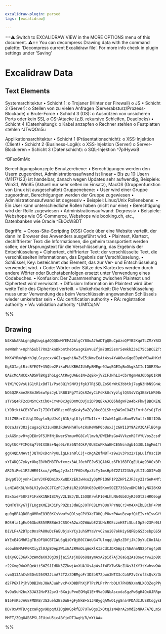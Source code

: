 ```yaml
---

excalidraw-plugin: parsed
tags: [excalidraw]

---
```

==⚠  Switch to EXCALIDRAW VIEW in the MORE OPTIONS menu of this document. ⚠== You can decompress Drawing data with the command palette: 'Decompress current Excalidraw file'. For more info check in plugin settings under 'Saving'


# Excalidraw Data

## Text Elements
Systemarchitektur
• Schicht 1:
  o Trojaner (Hinter der Firewall) 
  o JS
• Schicht 2 (Server):
  o Stellen von zu vielen Anfragen (Serverabsturz/Prozess-Blockade)
  o Brute-Force
• Schicht 3 (OS):
  o Ausnützen von unsicheren Ports oder kein SSL
  o OS-Attacke (z.B. rekursive Schleifen, Deadlocks)
• Schicht 4 (Datenhaltung):
  o Kabel anzapfen
  o Rechner stehlen
  o Festplatten stehlen  ^JTwQOn5u

Applikationsarchitektur
• Schicht 1 (Präsentationschicht):
  o XSS-Injektion (Client)
• Schicht 2 (Business-Logik):
  o XSS-Injektion (Server)
  o Server-Blockieren
• Schicht 3 (Datenschicht):
  o SQL-Injektion ^7pIHywxB

  ^BFax6mMx

Berechtigungskonzepte
Benutzerebene:
•        Berechtigungen werden den Usern zugeordnet, Administrationsaufwand ist linear 
•        Bis zu 10 Usern (M117/123) ist handelbar, danach wegen Updates sehr aufwendig, 
         Beispiele: Win3.1, Win95 (Aktuell nur sehr selten im Einsatz), MacOS (Gruppenfunktion von Linux ist ausgeschaltet)
Gruppenebene:
•        User wird einer Gruppe zugeordnet, Berechtigungen werden der Gruppe zugewiesen
•        Administrationsaufwand ist degressiv 
•        Beispiel: Linux/Unix
Rollenebene:
•        Ein User kann unterschiedliche Rollen haben (nicht nur eine) 
•        Berechtigung wird der Rolle zugewiesen 
•        Administrationsaufwand: Degressiv 
•        Beispiele: Webshops wie OS-Commerce, Webshops wie booking.ch, etc., Datenbanken wie Oracle
 ^EkOxW8DT

Begriffe:
• Cross-Site-Scripting (XSS) Code über eine Website verteilt, der dann im Browser des Anwenders ausgeführt wird. 
• Plaintext, Klartext, dechiffrierter Text: die Informationen, die geheim transportiert werden sollen; der Ursprungstext für
  die Verschlüsselung, das Ergebnis der Entschlüsselung 
• Ciphertext, chiffrierter Text: der verschlüsselte Text, die verschlüsselten Informationen, das Ergebnis der Verschlüsselung. 
• Schlüssel, Key: bezeichnet das Element, das zur Ver- und Entschlüsselung verwendet wird. 
• Code: Wörter oder Sätze des Klartextes werden durch andere Wörter oder Buchstabenfolgen ersetzt unter Verwendung eines Codebuches.
• Konfusion: Der Zusammenhang zwischen Plaintext und Ciphertext wird verwischt.
• Diffusion: Information im Plaintext wird über weite Teile des Ciphertext verteilt.
• Umkehrbarkeit: Die Verschlüsselung muss unter Verwendung des beim Verschlüsseln angewandten Schlüssels wieder umkehrbar sein
• CA: certification authority
• RA: registration authority
• VA: validation authority  ^LIMfCqNV

%%
## Drawing
```compressed-json
N4KAkARALgngDgUwgLgAQQQDwMYEMA2AlgCYBOuA7hADTgQBuCpAzoQPYB2KqATLZMzYBXUtiRoIACyhQ4zZAHoFAc0JRJQgEYA6bGwC2CgF7N6hbEcK4OCtptbErHALRY8RMpWdx8Q1TdIEfARcZgRmBShcZQUebQAObQBmGjoghH0EDihmbgBtcDBQMBKIEm4IACkAFQoARQB5DgBWIVSSyFhECqgsKHbSzG5nADYRpO0ABkmARgBOABYFgHYF

meWRnhn+Uphh5ubl7RmZnknDkbmthebtwsgKEnVuEfjm7QO55smr5eWkhZJeI7SCSBCEZTSbhJb4giDWZTBbiTOHMKCkNgAawQAGE2Pg2KQKgBiGYIMlkgaQTS4bCY5QYoQcYh4glEiTo6zMOC4QLZKkQABmhHw+AAyrAkRJBB4BWiMdiAOpPSTcPj3CDyrEICUwKXoGXlOGMyEccK5NB3DoQNg87BqPaW6ZwhnCOAASWIFtQeQAunDBeRMp7uBw

hKK4YRmVgKrhJgLGcyzcxvWGIxqwghiNwZvE5iNmvEeAt4ss4YwWOwuGgeEDy0xWJwAHKcMQ55qvOb/JKXSPMAAi6V62bQgoIYThmmEzIAosFMtlU+H8HChHBiLhhznVltmosC6dmnCiBxMaHl8e2HSs9wx/gJxreph+hIxTA0RledhJGoEJioCIAA6HCAEQEqBit+5jSKgMzIMBqCoGwqDVBiABW1hMKgAAUAASUa9KQqDEJhABihCBBQBD4AAl

Kg8GIaglRisBYEQT+35QLw2FikwFbUXBHAIUhEpBMEgn0JwqBGEIqBmOkgkAIIcIG0RZNxvFMLg9gAaQRgKAAChiRjms4ABCBJ0rgxHUfRSGmaQQi9M4JGEmILHgZBHGoEk2ENGK/G2agClCMwHAAD9QMZ4mSUyrDfkwan6YSOSIcRhHYlG4FigAMoFfnOApMi0ti2FGNopnaKggSYiIrCMB5kjBIQgpZNQqCDlZFmYswNmgQ1UGcQs2H9puWSSA

QAEcMoAWCQxADSWlBKg1hGLgcAtRwgUAEoIN+ZqER+jVZIFJHhLI+Cbr0gmHWJ6DGpQ1R9BUb4fvoX4/r0/5AX1bEDTBAlCchaEYYRuH4ZhaWoGRFFUbRgVMe5v1eTw6mkHxAMMSJopqRJgnSbJhDyUFynkMoalYTxaOadpIh6YZbDGSmZldVZCC9YD9mOQgzmuQgiOedBPlYX5M2A8FoURVFskxRwcVgnyqBJaQKVsJDGWCWKOV5WKBVFdepXlZ

V1W1YQ9VsU1G1tR1xBdT1/PsdBQ1YSNV3jfgk3TRjSELZoS0rWtG3bbtkj7agN3HbNSGnWiPiXWp4eCQKgqcFAYqEMZaoohqyfZCRuD6CKjqoEej59ApRDKNW6DBIK/T1sr5gEOXEJV9AtoCno2S4FGTAhmgaYrhqhIQlGBCPc+z3vr0b2iB9f46fbf2wYFKFsOhodg9kEOkeRCCUaKcOR4xzE/QLnEoxTGmkKLmO9Nj0V4zJcm3UpKlk4Jl9U+Q

NO6QZRkmeZK8mJWbswYpzJyLlRB81Pg7TiQsRZeyCiFcKkUcYyzlglQSSsVZq3BBrLWR98qFSiPrLCZUKpVT/CbM234LatXaiEG2QC7YwL+k7F2Y0JpMk9oFH2fsOCrXWhHQGO09qYQTidM6scZDx16EdROcJcCOTYDtVgGc0DoiEAgY8PccLgkhC+GC2geDNEKAAXx2MUUo5QJDLA9DhGAFBMCmQFF0cQ6Anx1w1EMNAzhmhJDiN8N45wFg8BGA

sTYSQ4RF2cDMSYCxtChO+CYvM0xJg8DmMCDUjxiDPDQEkAJCQ5hdgWF2A4bxFhwjBBCKENZnQagRPqLO1otTYlZISEkFJyRIEnMVV0TIWT4g6RycgsseR8i8daYUopdT6k1PiI0GZ0TamVLk1UNZUTLOxLM9x8zZTGmEKac0OY4S2lpA6HM9TrT9I9F6fI/ps5BgQH3VAA9IzRh8egXAMwEzTmIMmJc6YWkIBvGgZYVwSwrBGFaUoFZGxV1KfXeF

LYOBtktACBY8Tax7j7IOYIW5Rzjm0RqKcAy5wZCyDkc8QLShrg3ASmCO4ZiFm+H8YsOjTzUsHtaLqoLUB3gfNaTxFQFJwB8IQYBUAqzMHer+L6pBF5eRmNhQyAATsIXcpWcGYGfG+SEAAamtnDug4KheeVZsI4iIJS3qrEz5cSwqZEKPcmbZTYKoTEerUCGp1ias1/4LWfz4oFSmFZmZAMJnyRVgthqjVlrqxBYo6jZWNaa81nAEwPSehIUV4rJX

StlZ9BerClUqtIOqylm5pUJsCj61N/qtUfytYTbItr+rI2wk61gALnBuo9V6utfr00f1DUwUBwkr7hrpJGiOdrYHeVjVdHVsCvVJpTUOgNGaAwpzTuo3gzTSg5ygHnAu+Ai4lyFWXCurca6TNhUwKV7hm6Vx6O3OEncog91IC8t5Q9SAjw4GPbN6Bc1EHzdqwt89vpzqXmWitmrq0rsQYOtNm6m3WtbdG8+nbnU9r7RKgdRqN2NtRsGo+o7SBTsx

DOzaJaY3Ozjcugaq7k31uHQKJRUAVHhHTu4zRxKeW6P0bUoxJjzGWI1DY9A2V3QAFlBQ4gAI5NgAGquPgLs4VcJPl+NrMkDs/xmgrHiAWHFGoi4zCBMYt48QVhbHifEE4cIcl5Jgj2EYxi9yTAKWcJIh4qnCcMQEi9pRGnuIPQILZuIhnsnQKSbplJel0n6cydpsXoCjO5LySlScRTiklLsw02ZNkKgQKs1z6oWlRZ2RUIrvy/Ah2OZaU5doLlOg

ixAG5npvR+gDE8n9F5JMfNjDwerSYmuvMG8Cvllmvh/DWEkMsGo4VVkznMJFVYUVosZcsdYpxwUwsgIQAcQ4+UCoE6UUls55yUsBdy2l65RojkZaE5lJTzjxA6yeM8/cpulF5c987cJhUSFMggBkzUWoCTAjiDETM05OQgv+uAUqprYR9bRPExFUBhV9oRPBCBUCKgQPYX8skH3gndm1SGG4OCCUIPoVA9k2AUDCIRYizBiYUCyGlTnSjmBk0FGF

SQytUCPFIMQSq7l9IXXBs+Nqc0LrKz6NT4OkP/0U8IuPKAaBHCE5NcnUgb1G30L16gMm1TGecjGclSNnFucS/jviMSABuIimEACqLA4AOSmh+Z8/KwoKtmmblTDZaFhRTEEbh1PQioBnKQMmmgODHfd4RGci4I9R98Gj9yOJCBwHlp4tqkFBSBjt5hbXuvMJwqz2Ed2hPtfU8JuTlgdeghXVQAbwkxuqym7jwnpPKfOeQzD23xqkf6/cKlzA/Ak+

ggK4QDANAvtjJQTNJxDcnPyULigLHzn0lCJj+cKgAZ8fM8T+z9w1v3Poz2/IpLuifUscIDQIqAAb8rwiqtMJilVag93TnRXXkTxcIMXJgYiQSYgEQb8ZaaMQIInT/AiVKTCJ1b8NERaZSfEd+VABsBASKTiJkZAsfW/aAtHAnTnF/TQIQeKZgbQdyOaTgQUZ1TgNAQcQiAALRCnzgXHGjRyMEeGXUSlly3gDzP3z0LwpwD3F2IBv2Ow4noL6n7Eh

xYI4DQG7yNyrUkgZ0VhEM8TFwfxxzx3ALJ0ehFEJw51QAkKLz6Fb16BFCgEULAg930GxBFxpFIAyh13ahbzH2XTnyvzR30BCk5yIMwhIJ52v0sN9h0L8Pb3wEEgRD3msFyTUnNnn3vAMKzEwiEFcIQHcN5DDjwTzwUjQDEAbmFDwBI040kGHlgHci2lKMoVUHlC0MSMclqP/XqL6hUyaPoAIBIDaOWg6LqJgDug1HIAoG1wqDBwhzL1fzzzh2YGc

AR25iRwL1R2UHR01kxx/yMMwgJyJxJ1YF6DsMpz3zTyImsHp0Z2Z1Z23k5yUlIIbGGIFwQCFxF3vwlxnzAhl27lEIuOAOV3l3d1L3L012Qj6F1xbw0N704FNxbwt3BCt0yzgFtwfXAMd2umdyyDd0hi925F92UH904iF2DwQlD3D0vynymn33j0TxJ2H0uIzxyHiOvzzwLxsJBLBI1y/0hOfGr0Ilr2pI70bxVyIhb2FICPr071hLaP723wZOT1T

1HypOlOjymh+IanVJXFQDmiXxXwQDXzEU3wHxu2yDpMP1QGP1P2ZHP1ZJFJzy2IrGeK+Mfzzx/zfyQMwh/0Ij/wAMsKBNAM5wd0gKIhgMkDgLSkJw/z5N9KZxoMkAwN9iwPwBwLwIINtOIKYFIOvwoKsJ/2oNoKcL1KYNULYMwi4JlX0F4IRCkkEPiiwT0NsPEM5KkLdLkOXUcPcmULL3LK7ywM0JIx0L+Llw7Nx0wm51MMpwsLAOsPbLOIcJLJc

LcNIA8K8LYN8LVIyOv2CJTCzPCJzMiLR2iOROtO3Oz0SKmmSOZE73SOzxDMJkhlyNXI8KKKjBKLKIfWakbmqJGK6JgAaKaMCBaM5D/PUFGPcl6LQH6I8CGJqNGPGKmR3V40zm3VznzkLm4BC06CvRbgqFvQFArEfSbmvVfTgA7hTn+N7me1/WtGHn8CAwnlB3B3/XmOhysKWJWN/BWOwGR02O2P8gLOxwnPxx7iONJ1OOIvONV3Z2uNQB0LuLZ0A

K5x5xeP50F2F1FxkK1NHIBIVyV2L1BJ/DL15OQKrwlP10HLhLNA4Gb0JyRJ0Ot25HRO0ogKd3vjxM929yJJJMD3JMsvPPHx1JjyuMVKHxVMwhZP8J3Nz2fzbOBIuJ5Iry1yhMuKlIyNOKb0Coyuz1lOsvlLsrCvpIipH0POCtiuUC1PvPr0X2X1QFX3BBNOKp30pUtJECCpPzP2irZLRxdLUrdK1Jfy9LjMhn9OMhUqDL6DANDLUmgNnijISkQNG

tQMTOTKyGTjTLUgzKMEIK3iPyPOZDzJdWEpJ0TPCBLMYOUn7PYNQCrJ4M4X4IbLBCbP+P0NbMkMSoMIl07IUJ7JUPhXUIKuHMZz0v0JkP2MIinKypnJUvnK+ukqXPchXPyLXN5A3J8MJziMdN3JCIPIOtIFzJPLAJiMZ2xp1KvLJkolvLSPiMfOyMIhfNRrfLCA/OfyaPKKlUqPgv/IdCArQBAuOzAotQQoAqgr6IGPpRFt5tgCQtC2UVUVQo0Qc

gu0gBPAQD0RqUMRmE83E0KCsVwuYvQDlsgCPV3XcTOHQuPUwrPWwuBzwpfQkEIvrhIvwGfVbi4wosjGewgFMjzkwBGH0FkyGGBw0x6Cem02GDOEmG0DmCSBCXiFs2WFmAyUOwgCLjCSOBhBWF22WAyXSVrCiWyRVG4CyWtGqQMTVBwvhCmiaRK21DS06QSx6RJT6UTEGTZB6FROy35ADDyxqwkHGm/BEBbqq1K3K3WRgnru2QK1qwWWKwmMOUaxT

BOSHla1gEuQ63boBS5VRBBWe3CSSC+A2wzQ2WWwbE21bHcROEczmHSTiSLutDpSe23Fe0LF2yM3jtxVO0ByJRdEZFuR6weWtCu2IFasXHuQ5R+0mxpTVqATOz/o1A/Wou/Vor+0gAYtHnwGmIkBNogEmJweNoFHVs1srstE80UQVp4z3X43eWIk+XhBSD1pKANrKB9pnExAaEwEVHiH7GqHU26A5Aju8X2AiW0BGGWGaGuHjrjvCWrqLhGG8ymDW

DiVLF+A2DTpc0nsPA80uDzFWEUbjskYCy1uhGMYaVrvC2nui07okHiy6QFBpGS3bsbpGS5HGRyz7pmVnulHnrlCiwnrVGsYHoND8YOQax3uazXvOQ3va3/rdG60gceXzmeTQdgbKGGwkFwAWDG3+QmzotKEzGexLDvvSTvurpW1PtQEyRPo4C2wttmGhWKUM2/vxQQfvFVogFAfAapV+3SefoZXWDfq7BmCWGZSgd3o1AB1vEQcvSNt9oSg4ghG4

WYExE4GMhR2gTBzDFQUCBTIWL6gQiOYQjB0CCWeUG4TUlmqgLUg9zZ0fjJkJDyYuIUmIALmH2FogyEEFGptkKFtQHVsKPcmOaOdMlT3xjiVQDuaYA/lkxOGWAUFOCSFon+b4OInwA8Nj0A1gO5xwI90e16E5zCBF2GJ+Z5whDanohBZOfBG5EJmCDfyjAmG2CJyjC+GwgUi+lEkmwOlRqKIbxuPjyjBlUimojalk1pD8mwgAHEHIxUNqmQ0NpZBJ

soowhBMAFK0RXiyZl0Jp8DepZW1xEAzR9mOLqWoXlKIaCdCJDX5WpI/AEAnmN82pTng4pULnrzBJrnLjbXEB7WqbCYNVgXqXXn3mhbyBG0ZVvnfnNXN9WLzRTYn8wJzWwdjs4B6W0BVWwxMAFAPcU9MBgItocSTWsgDnk3qWZxMpoX0p5Kwjx8nyiB4pUAi375UBxoUzsIU8vIwwxKzRD5y2QXXXznr8IbIYW3gh/W95A21Jg2QXQ2oxw22io2fm

UiKyGQE36Ak3zWmdaX030g39jjai5AsjUB8o8QaymAxA2pid7Aj36aGq2AsQowqrvw2p8DsBtArY40aRTwrmW8GhyBsBghgJM0pjgMFmznpBlm/c1mBEEBNngJtnHJjI9nS2zXqWh2oOPWcDvWwzq2HnHWJdnWgo3mF3WjI2lEV27T/nAXCJZ3jmwWD8ZJIX8PsI4X1hEXawUWtW0WghMWrjsXIzcXbmCWwDiXCJKPSCKWn9t2d2036XX9WWOBmX

r22XmgOWuXRQeWiiSWZS1IdDK3ZZNwjAxXUAJXsApWsJfWFXTwSNcZUAs31XY3tXwhvw9WoADW5XjWSc0P6Ojnq3vrZDrXUBrPJ2nX8CXXFmsPLmvX3KbmbWvPCdpIA3whZ1t352PmI2C1o2UjnPiJ12UxE2/OaX5OghM21Wc283CAC2OBx3S3TXiuhXBIAvgE6d8amMsxG2wRm3i223MDO2/oe3cCe5+3t3MP3WR3DCx2cTJ3HhUvBJGuMvF2KO

cvmQ13AhCvN3GvU26X92JLmA72T2z2DBMgoFr3D3bR72pwn3NTX3cCoAP2v2rof3sQvX/3APgOuArbza0Ls4U4T0sK0Bq7PF3aCL3i71IBiLG43ayKOQ30kGqKv0Bt0nMHANsHwPxvoPiTYONnehEOshkOEoGvDmMOouJvPXMSwy8P7mwuiOIuSOw3yPsuqO/mtXaOt2U3wXmPJgLWYW2P4XOPkXnPeOMXeQsXaQhPwcRP6UxO+XJPyXlBKXZoU3

d2FPGXlPjhVOOB2WsJOWAJuWhvxP+XO8DPhXjPTPzPLPrPrrbOLV7PHONX/mNLXO3ZegPPgJrefOzR0OQWAurWv0QvEvafnnIvIPyecO4ufWg/kup35vFvSPMul3JPcv/n8uNu6oOfSfSv8Byvs3c383C3i2vey3t3DPeea22u62OubYoJCc6vBJ23yYu3oIhuCdRuVew+sfAvLi6vZvp2FuSe52E/lvmffn1uN3M/B3Ve9ub2DvLujudZz3Tur3

9vDu5uH2buX3JA32HvP32pv3rBXujuPvoEOMqG1E+MVaOUNbAscxdaSgzFwBgH4QxUJRRpuArFoAwRMgKgNxPCBgGAhMCgKZDbp/JXGcWMvJAMFAADsAIgCZO6GngShSs4AiAPY26QwC4BlKBARkBAHOMwBMWLuu4x7p3oIAsA0gPAOnhkRvGeoQrGE0KCkDMB2QbAfoCQErIS6Z9UoGQIoEZBWBM9GgXPX2T0CuBWA6eEWwiYTYYUDA8gSIIyAN

B16FmK5JAGEFMDKB/3G2ueh2BSDuB+gFyNkB+51JNBygqAMwO1yg8na4PDAdIJUE8CogysBSOQJZxggrIkzTgYwOMHTwM8xAewRiAoBOCfavIHwZYO0HeCWc1QMOhIHboACdUGIUUPqhzBvZkgmwPOiowiTxBFsmg6Ic7gACa24I4OcEzqhIeAWwebEtlKBGBH2+gD/stgIBaJkQCQcpFcGYZKC3BzAsQeNhXoRC/kAAiHMQH0H7pNBPQkSBRSB4

DD/0xAWTD/gzxaRggv9DpqMJIDgDWGpkfED7UTw0gsIxQtqJsN4DrA2oMdZoNRAFA7QLmSuCoGsNwAbCv6vAK4bWBRCoB9hhwpoVoMpS8CEAcgyNi4NNpPIdo8BZ9lUOtBZBphfKWhkgyIDDDUAII60IBh/7K0tEpyRyOrW4D8YnhdgM1NgByBihAMcACYcRCmGaAZhMzOYfQNpBSpGA1QR9vgH+GlA3EtWdIOiNWzvoQoXGfQGEMEYwN7scDa8L

MMFT/ZQgUABSPSLJEUiuU5icABYjoDTJwgH/R/mYiAA=
```
%%